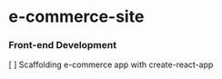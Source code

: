 # e-commerce-site

<!-- TODO -->

### Front-end Development

[ ] Scaffolding e-commerce app with create-react-app
